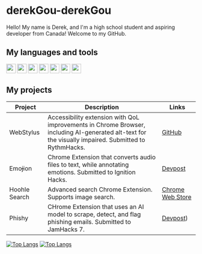 # derekGou-derekGou
Hello! My name is Derek, and I'm a high school student and aspiring developer from Canada! Welcome to my GitHub.
## My languages and tools
<code><img height="25" src="https://upload.wikimedia.org/wikipedia/commons/thumb/6/6a/JavaScript-logo.png/600px-JavaScript-logo.png"></code>
<code><img height="25" src="https://upload.wikimedia.org/wikipedia/commons/thumb/c/c3/Python-logo-notext.svg/115px-Python-logo-notext.svg.png"></code>
<code><img height="25" src="https://upload.wikimedia.org/wikipedia/commons/thumb/6/61/HTML5_logo_and_wordmark.svg/1024px-HTML5_logo_and_wordmark.svg.png"></code>
<code><img height="25" src="https://upload.wikimedia.org/wikipedia/commons/thumb/d/d5/CSS3_logo_and_wordmark.svg/800px-CSS3_logo_and_wordmark.svg.png"></code>
<code><img height="25" src="https://upload.wikimedia.org/wikipedia/commons/thumb/c/cb/Processing_2021_logo.svg/1024px-Processing_2021_logo.svg.png"></code>
<code><img height="25" src="https://upload.wikimedia.org/wikipedia/commons/thumb/1/18/ISO_C%2B%2B_Logo.svg/800px-ISO_C%2B%2B_Logo.svg.png"></code>
<code><img height="25" src="https://upload.wikimedia.org/wikipedia/commons/thumb/1/1b/R_logo.svg/1280px-R_logo.svg.png"></code>

## My projects
| Project | Description | Links |
| ----------- | ----------- | ----------- |
| WebStylus | Accessibility extension with QoL improvements in Chrome Browser, including AI-generated alt-text for the visually impaired. Submitted to RythmHacks. | [GitHub](https://github.com/mattshrew/WebStylus/tree/main) |
| Emoɉion | Chrome Extension that converts audio files to text, while annotating emotions. Submitted to Ignition Hacks. | [Devpost](https://devpost.com/software/emo-ion/) |
| Hoohle Search | Advanced search Chrome Extension. Supports image search. | [Chrome Web Store](https://chromewebstore.google.com/detail/hoohle-search-google-sear/jmjckdfpipjhodceglcomigogkodllbe/) |
| Phishy | CHrome Extension that uses an AI model to scrape, detect, and flag phishing emails. Submitted to JamHacks 7. | [Devpost](https://devpost.com/software/phishy/)) |

[//]: <> (Thanks to anuraghazra for the stats!)
[![Top Langs](https://github-readme-stats.vercel.app/api/top-langs/?username=derekGou)](https://github.com/anuraghazra/github-readme-stats)
[![Top Langs](https://github-readme-stats.vercel.app/api?username=derekGou1193&theme=algolia&show_icons=true)](https://github.com/saifurrahman1193)
